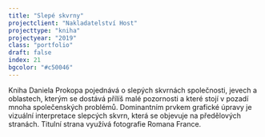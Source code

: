 ```yaml
---
title: "Slepé skvrny"
projectclient: "Nakladatelství Host"
projecttype: "kniha"
projectyear: "2019"
class: "portfolio"
draft: false
index: 21
bgcolor: "#c50046"
---
```



Kniha Daniela Prokopa pojednává o&nbsp;slepých skvrnách společnosti, jevech a oblastech, kterým se dostává přílíš malé pozornosti a&nbsp;které stojí v pozadí mnoha společenských problémů. Dominantním prvkem grafické úpravy je vizuální interpretace slepcých skvrn, která se objevuje na předělových stranách. Titulní strana využívá fotografie Romana France.